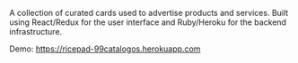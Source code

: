 A collection of curated cards used to advertise products and services. Built using React/Redux for the user interface and Ruby/Heroku for the backend infrastructure.

Demo: https://ricepad-99catalogos.herokuapp.com